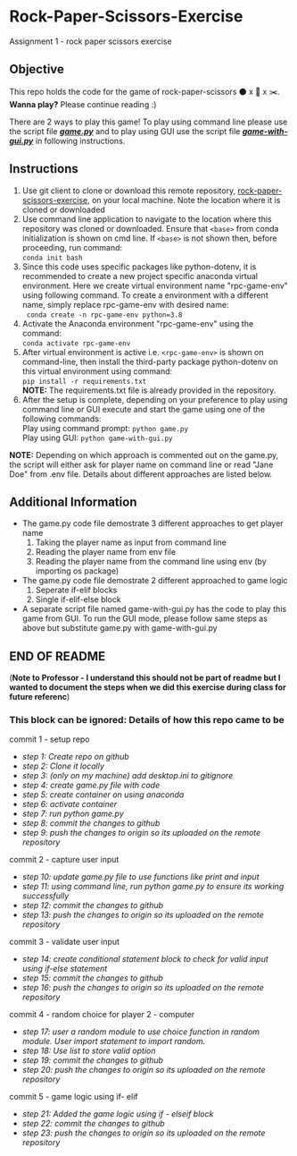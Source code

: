# Rock-Paper-Scissors-Exercise
Assignment 1 - rock paper scissors exercise

## Objective
This repo holds the code for the game of rock-paper-scissors :black_circle: x :page_facing_up: x :scissors:.  
**Wanna play?** Please continue reading :) 

There are 2 ways to play this game!  To play using command line please use the script file [**_game.py_**](https://github.com/psk264/rock-paper-scissors-exercise/blob/main/game.py) and to play using GUI use the script file [**_game-with-gui.py_**](https://github.com/psk264/rock-paper-scissors-exercise/blob/main/game-with-gui.py) in following instructions. 

## Instructions
1. Use git client to clone or download this remote repository, [rock-paper-scissors-exercise](https://github.com/psk264/rock-paper-scissors-exercise), on your local machine.  Note the location where it is cloned or downloaded
2. Use command line application to navigate to the location where this repository was cloned or downloaded.  Ensure that ``<base>`` from conda initialization is shown on cmd line.  If ``<base>`` is not shown then, before proceeding, run command:<br/>
```conda init bash```
3. Since this code uses specific packages like python-dotenv, it is recommended to create a new project specific anaconda virtual environment. Here we create virtual environment name "rpc-game-env" using following command.  To create a environment with a different name, simply replace rpc-game-env with desired name:<br/>
``` conda create -n rpc-game-env python=3.8```
4. Activate the Anaconda environment "rpc-game-env" using the command:<br/>
```conda activate rpc-game-env```
5. After virtual environment is active i.e. ``<rpc-game-env>`` is shown on command-line, then install the third-party package python-dotenv on this virtual environment using command:<br/>
 ```pip install -r requirements.txt```<br/>
**NOTE:** The requirements.txt file is already provided in the repository.
6. After the setup is complete, depending on your preference to play using command line or GUI execute and start the game using one of the following commands:<br/>
Play using command prompt:  ```python game.py```   
Play using GUI:  ```python game-with-gui.py```  <br/>  

**NOTE:** Depending on which approach is commented out on the game.py, the script will either ask for player name on command line or read "Jane Doe" from .env file. Details about different approaches are listed below. 

## Additional Information
* The game.py code file demostrate 3 different approaches to get player name
  1. Taking the player name as input from command line
  2. Reading the player name from env file
  3. Reading the player name from the command line using env (by importing os package)
* The game.py code file demostrate 2 different approached to game logic
  1. Seperate if-elif blocks
  2. Single if-elif-else block 
* A separate script file named game-with-gui.py has the code to play this game from GUI. To run the GUI mode, please follow same steps as above but substitute game.py with game-with-gui.py

## END OF README 

(**Note to Professor - I understand this should not be part of readme but I wanted to document the steps when we did this exercise during class for future referenc**)
### This block can be ignored: Details of how this repo came to be 
commit 1 - setup repo
* _step 1: Create repo on github_
* _step 2: Clone it locally_
* _step 3: (only on my machine) add desktop.ini to gitignore_
* _step 4: create game.py file with code_
* _step 5: create container on using anaconda_
* _step 6: activate container_
* _step 7: run python game.py_
* _step 8: commit the changes to github_
* _step 9: push the changes to origin so its uploaded on the remote repository_

commit 2 - capture user input
* _step 10: update game.py file to use functions like print and input_
* _step 11: using command line, run python game.py to ensure its working successfully_
* _step 12: commit the changes to github_
* _step 13: push the changes to origin so its uploaded on the remote repository_

commit 3 - validate user input
* _step 14: create conditional statement block to check for valid input using if-else statement_
* _step 15: commit the changes to github_
* _step 16: push the changes to origin so its uploaded on the remote repository_

commit 4 - random choice for player 2 - computer
* _step 17: user a random module to use choice function in random module.  User import statement to import random._
* _step 18: Use list to store valid option_
* _step 19: commit the changes to github_
* _step 20: push the changes to origin so its uploaded on the remote repository_

commit 5 - game logic using if- elif
* _step 21: Added the game logic using if - elseif block_
* _step 22: commit the changes to github_
* _step 23: push the changes to origin so its uploaded on the remote repository_
